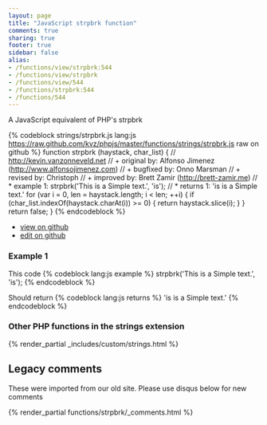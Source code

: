 ```yaml
---
layout: page
title: "JavaScript strpbrk function"
comments: true
sharing: true
footer: true
sidebar: false
alias:
- /functions/view/strpbrk:544
- /functions/view/strpbrk
- /functions/view/544
- /functions/strpbrk:544
- /functions/544
---
```

<!-- Generated by Rakefile:build -->
A JavaScript equivalent of PHP's strpbrk

{% codeblock strings/strpbrk.js lang:js https://raw.github.com/kvz/phpjs/master/functions/strings/strpbrk.js raw on github %}
function strpbrk (haystack, char_list) {
  // http://kevin.vanzonneveld.net
  // +   original by: Alfonso Jimenez (http://www.alfonsojimenez.com)
  // +   bugfixed by: Onno Marsman
  // +    revised by: Christoph
  // +    improved by: Brett Zamir (http://brett-zamir.me)
  // *     example 1: strpbrk('This is a Simple text.', 'is');
  // *     returns 1: 'is is a Simple text.'
  for (var i = 0, len = haystack.length; i < len; ++i) {
    if (char_list.indexOf(haystack.charAt(i)) >= 0) {
      return haystack.slice(i);
    }
  }
  return false;
}
{% endcodeblock %}

 - [view on github](https://github.com/kvz/phpjs/blob/master/functions/strings/strpbrk.js)
 - [edit on github](https://github.com/kvz/phpjs/edit/master/functions/strings/strpbrk.js)

### Example 1
This code
{% codeblock lang:js example %}
strpbrk('This is a Simple text.', 'is');
{% endcodeblock %}

Should return
{% codeblock lang:js returns %}
'is is a Simple text.'
{% endcodeblock %}


### Other PHP functions in the strings extension
{% render_partial _includes/custom/strings.html %}
## Legacy comments
These were imported from our old site. Please use disqus below for new comments
<div style="overflow-y: scroll; max-height: 500px;">
{% render_partial functions/strpbrk/_comments.html %}
</div>
